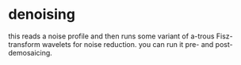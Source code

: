 # denoising

this reads a noise profile and then runs some variant of a-trous Fisz-transform
wavelets for noise reduction. you can run it pre- and post-demosaicing.

